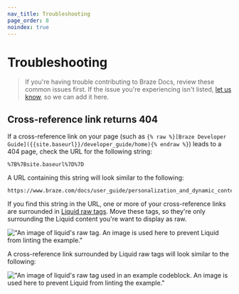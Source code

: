 ```yaml
---
nav_title: Troubleshooting
page_order: 8
noindex: true
---
```


# Troubleshooting

> If you're having trouble contributing to Braze Docs, review these common issues first. If the issue you're experiencing isn't listed, [let us know](https://github.com/braze-inc/braze-docs/issues/new?assignees=&labels=issue&projects=&template=report_an_issue.md&title=), so we can add it here.

## Cross-reference link returns 404

If a cross-reference link on your page (such as `{% raw %}[Braze Developer Guide]({{site.baseurl}}/developer_guide/home){% endraw %}`) leads to a 404 page, check the URL for the following string:

```plaintext
%7B%7Bsite.baseurl%7D%7D
```

A URL containing this string will look similar to the following:

```plaintext
https://www.braze.com/docs/user_guide/personalization_and_dynamic_content/connected_content/%7B%7Bsite.baseurl%7D%7D/user_guide/administrative/app_settings/message_activity_log_tab
```

If you find this string in the URL, one or more of your cross-reference links are surrounded in [Liquid raw tags](https://shopify.dev/docs/api/liquid/tags/raw). Move these tags, so they're only surrounding the Liquid content you're want to display as raw.

!["An image of liquid's raw tag. An image is used here to prevent Liquid from linting the example."]()

A cross-reference link surrounded by Liquid raw tags will look similar to the following:

!["An image of liquid's raw tag used in an example codeblock. An image is used here to prevent Liquid from linting the example."]()

